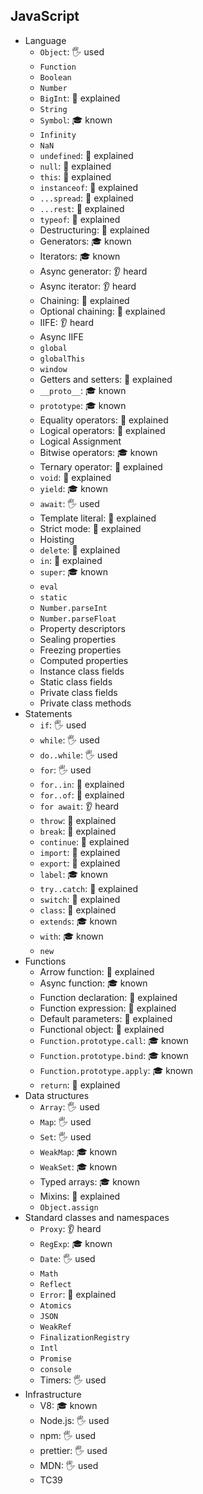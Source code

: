 ## JavaScript

- Language
  - `Object`: 🖐️ used
  - `Function`
  - `Boolean`
  - `Number`
  - `BigInt`: 🙋 explained
  - `String`
  - `Symbol`: 🎓 known
  - `Infinity`
  - `NaN`
  - `undefined`: 🙋 explained
  - `null`: 🙋 explained
  - `this`: 🙋 explained
  - `instanceof`: 🙋 explained
  - `...spread`: 🙋 explained
  - `...rest`: 🙋 explained
  - `typeof`: 🙋 explained
  - Destructuring: 🙋 explained
  - Generators: 🎓 known
  - Iterators: 🎓 known
  - Async generator: 👂 heard
  - Async iterator: 👂 heard
  - Chaining: 🙋 explained
  - Optional chaining: 🙋 explained
  - IIFE: 👂 heard
  - Async IIFE
  - `global`
  - `globalThis`
  - `window`
  - Getters and setters: 🙋 explained
  - `__proto__`: 🎓 known
  - `prototype`: 🎓 known
  - Equality operators: 🙋 explained
  - Logical operators: 🙋 explained
  - Logical Assignment
  - Bitwise operators: 🎓 known
  - Ternary operator: 🙋 explained
  - `void`: 🙋 explained
  - `yield`: 🎓 known
  - `await`: 🖐️ used
  - Template literal: 🙋 explained
  - Strict mode: 🙋 explained
  - Hoisting
  - `delete`: 🙋 explained
  - `in`: 🙋 explained
  - `super`: 🎓 known
  - `eval`
  - `static`
  - `Number.parseInt`
  - `Number.parseFloat`
  - Property descriptors
  - Sealing properties
  - Freezing properties
  - Computed properties
  - Instance class fields
  - Static class fields
  - Private class fields
  - Private class methods
- Statements
  - `if`: 🖐️ used
  - `while`: 🖐️ used
  - `do..while`: 🖐️ used
  - `for`: 🖐️ used
  - `for..in`: 🙋 explained
  - `for..of`: 🙋 explained
  - `for await`: 👂 heard
  - `throw`: 🙋 explained
  - `break`: 🙋 explained
  - `continue`: 🙋 explained
  - `import`: 🙋 explained
  - `export`: 🙋 explained
  - `label`: 🎓 known
  - `try..catch`: 🙋 explained
  - `switch`: 🙋 explained
  - `class`: 🙋 explained
  - `extends`: 🎓 known
  - `with`: 🎓 known
  - `new`
- Functions
  - Arrow function: 🙋 explained
  - Async function: 🎓 known
  - Function declaration: 🙋 explained
  - Function expression: 🙋 explained
  - Default parameters: 🙋 explained
  - Functional object: 🙋 explained
  - `Function.prototype.call`: 🎓 known
  - `Function.prototype.bind`: 🎓 known
  - `Function.prototype.apply`: 🎓 known
  - `return`: 🙋 explained
- Data structures
  - `Array`: 🖐️ used
  - `Map`: 🖐️ used
  - `Set`: 🖐️ used
  - `WeakMap`: 🎓 known
  - `WeakSet`: 🎓 known
  - Typed arrays: 🎓 known
  - Mixins: 🙋 explained
  - `Object.assign`
- Standard classes and namespaces
  - `Proxy`: 👂 heard
  - `RegExp`: 🎓 known
  - `Date`: 🖐️ used
  - `Math`
  - `Reflect`
  - `Error`: 🙋 explained
  - `Atomics`
  - `JSON`
  - `WeakRef`
  - `FinalizationRegistry`
  - `Intl`
  - `Promise`
  - `console`
  - Timers: 🖐️ used
- Infrastructure
  - V8: 🎓 known
  - Node.js: 🖐️ used
  - npm: 🖐️ used
  - prettier: 🖐️ used
  - MDN: 🖐️ used
  - TC39

